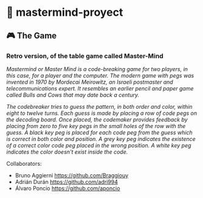 # :brain: mastermind-proyect
## :video_game: The Game

### Retro version, of the table game called Master-Mind

<i> Mastermind or Master Mind is a code-breaking game for two players, in this case, for a player and the computer. The modern game with pegs was invented in 1970 by Mordecai Meirowitz, an Israeli postmaster and telecommunications expert. It resembles an earlier pencil and paper game called Bulls and Cows that may date back a century. </i>
  
  <i>The codebreaker tries to guess the pattern, in both order and color, within eight to twelve turns. Each guess is made by placing a row of code pegs on the decoding board. Once placed, the codemaker provides feedback by placing from zero to five key pegs in the small holes of the row with the guess. A black key peg is placed for each code peg from the guess which is correct in both color and position. A grey key peg indicates the existence of a correct color code peg placed in the wrong position. A white key peg indicates the color doesn't exist inside the code. </i>

Collaborators: 
- Bruno Aggierni https://github.com/Braggiouy
- Adrián Durán https://github.com/adri994
- Álvaro Poncio https://github.com/aponcio
